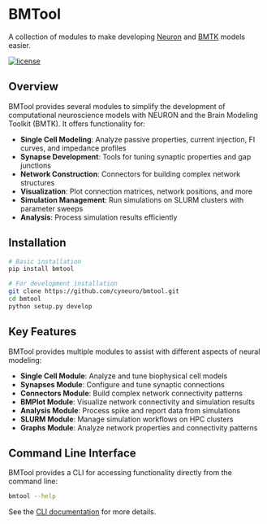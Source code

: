 # BMTool

A collection of modules to make developing [Neuron](https://www.neuron.yale.edu/neuron/) and [BMTK](https://alleninstitute.github.io/bmtk/) models easier.

[![license](https://img.shields.io/github/license/mashape/apistatus.svg?maxAge=2592000)](https://github.com/cyneuro/bmtool/blob/master/LICENSE)

## Overview

BMTool provides several modules to simplify the development of computational neuroscience models with NEURON and the Brain Modeling Toolkit (BMTK). It offers functionality for:

- **Single Cell Modeling**: Analyze passive properties, current injection, FI curves, and impedance profiles
- **Synapse Development**: Tools for tuning synaptic properties and gap junctions
- **Network Construction**: Connectors for building complex network structures
- **Visualization**: Plot connection matrices, network positions, and more
- **Simulation Management**: Run simulations on SLURM clusters with parameter sweeps
- **Analysis**: Process simulation results efficiently

## Installation

```bash
# Basic installation
pip install bmtool

# For development installation
git clone https://github.com/cyneuro/bmtool.git
cd bmtool
python setup.py develop
```

## Key Features

BMTool provides multiple modules to assist with different aspects of neural modeling:

- **Single Cell Module**: Analyze and tune biophysical cell models
- **Synapses Module**: Configure and tune synaptic connections
- **Connectors Module**: Build complex network connectivity patterns
- **BMPlot Module**: Visualize network connectivity and simulation results
- **Analysis Module**: Process spike and report data from simulations
- **SLURM Module**: Manage simulation workflows on HPC clusters
- **Graphs Module**: Analyze network properties and connectivity patterns

## Command Line Interface

BMTool provides a CLI for accessing functionality directly from the command line:

```bash
bmtool --help
```

See the [CLI documentation](cli.md) for more details.
